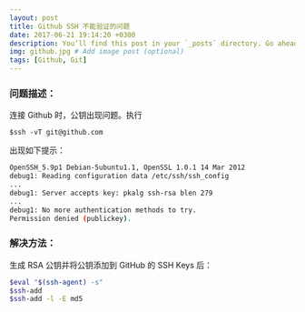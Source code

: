 ```yaml
---
layout: post
title: Github SSH 不能验证的问题
date: 2017-06-21 19:14:20 +0300
description: You’ll find this post in your `_posts` directory. Go ahead and edit it and re-build the site to see your changes. # Add post description (optional)
img: github.jpg # Add image post (optional)
tags: [Github, Git]
---
```



### 问题描述：
连接 Github 时，公钥出现问题。执行 


```shell
$ssh -vT git@github.com
```

出现如下提示：

```bash
OpenSSH_5.9p1 Debian-5ubuntu1.1, OpenSSL 1.0.1 14 Mar 2012
debug1: Reading configuration data /etc/ssh/ssh_config
...
debug1: Server accepts key: pkalg ssh-rsa blen 279
...
debug1: No more authentication methods to try.
Permission denied (publickey).
```

### 解决方法：

生成 RSA 公钥并将公钥添加到 GitHub 的 SSH Keys 后：

```bash
$eval "$(ssh-agent) -s"
$ssh-add
$ssh-add -l -E md5
```

